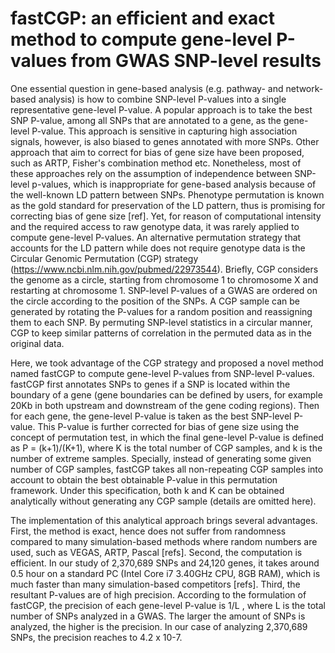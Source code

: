 # fastCGP: an efficient and exact method to compute gene-level P-values from GWAS SNP-level results

One essential question in gene-based analysis (e.g. pathway- and network-based analysis) is how to combine SNP-level P-values into a single representative gene-level P-value. A popular approach is to take the best SNP P-value, among all SNPs that are annotated to a gene, as the gene-level P-value. This approach is sensitive in capturing high association signals, however, is also biased to genes annotated with more SNPs. Other approach that aim to correct for bias of gene size have been proposed, such as ARTP, Fisher's combination method etc. Nonetheless, most of these approaches rely on the assumption of independence between SNP-level p-values, which is inappropriate for gene-based analysis because of the well-known LD pattern between SNPs. Phenotype permutation is known as the gold standard for preservation of the LD pattern, thus is promising for correcting bias of gene size [ref]. Yet, for reason of computational intensity and the required access to raw genotype data, it was rarely applied to compute gene-level P-values. An alternative permutation strategy that accounts for the LD pattern while does not require genotype data is the Circular Genomic Permutation (CGP) strategy (https://www.ncbi.nlm.nih.gov/pubmed/22973544). Briefly, CGP considers the genome as a circle, starting from chromosome 1 to chromosome X and restarting at chromosome 1. SNP-level P-values of a GWAS are ordered on the circle according to the position of the SNPs. A CGP sample can be generated by rotating the P-values for a random position and reassigning them to each SNP. By permuting SNP-level statistics in a circular manner, CGP to keep similar patterns of correlation in the permuted data as in the original data.

Here, we took advantage of the CGP strategy and proposed a novel method named fastCGP to compute gene-level P-values from SNP-level P-values. fastCGP first annotates SNPs to genes if a SNP is located within the boundary of a gene (gene boundaries can be defined by users, for example 20Kb in both upstream and downstream of the gene coding regions). Then for each gene, the gene-level P-value is taken as the best SNP-level P-value. This P-value is further corrected for bias of gene size using the concept of permutation test, in which the final gene-level P-value is defined as P = (k+1)/(K+1), where K is the total number of CGP samples, and k is the number of extreme samples. Specially, instead of generating some given number of CGP samples, fastCGP takes all non-repeating CGP samples into account to obtain the best obtainable P-value in this permutation framework. Under this specification, both k and K can be obtained analytically without generating any CGP sample (details are omitted here). 

The implementation of this analytical approach brings several advantages. First, the method is exact, hence does not suffer from randomness compared to many simulation-based methods where random numbers are used, such as VEGAS, ARTP, Pascal [refs]. Second, the computation is efficient. In our study of 2,370,689 SNPs and 24,120 genes, it takes around 0.5 hour on a standard PC (Intel Core i7 3.40GHz CPU, 8GB RAM), which is much faster than many simulation-based competitors [refs]. Third, the resultant P-values are of high precision. According to the formulation of fastCGP, the precision of each gene-level P-value is 1/L , where  L is the total number of SNPs analyzed in a GWAS. The larger the amount of SNPs is analyzed, the higher is the precision. In our case of analyzing 2,370,689 SNPs, the precision reaches to 4.2 x 10-7.
